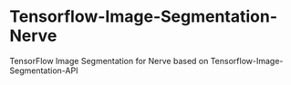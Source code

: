 # Tensorflow-Image-Segmentation-Nerve
TensorFlow Image Segmentation for Nerve based on Tensorflow-Image-Segmentation-API

